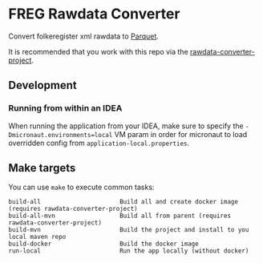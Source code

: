 # FREG Rawdata Converter

Convert folkeregister xml rawdata to [Parquet](https://en.wikipedia.org/wiki/Apache_Parquet).

It is recommended that you work with this repo via the [rawdata-converter-project](https://github.com/statisticsnorway/rawdata-converter-project).


## Development

### Running from within an IDEA

When running the application from your IDEA, make sure to specify the `-Dmicronaut.environments=local`
VM param in order for micronaut to load overridden config from `application-local.properties`.


## Make targets

You can use `make` to execute common tasks:
```
build-all                      Build all and create docker image (requires rawdata-converter-project)
build-all-mvn                  Build all from parent (requires rawdata-converter-project)
build-mvn                      Build the project and install to you local maven repo
build-docker                   Build the docker image
run-local                      Run the app locally (without docker)
```
